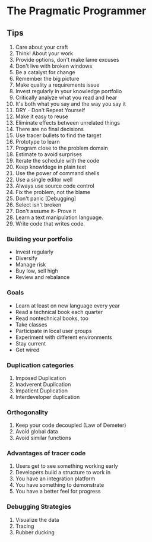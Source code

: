 # The Pragmatic Programmer
## Tips
1. Care about your craft
2. Think! About your work
3. Provide options, don't make lame excuses
4. Don't live with broken windows
5. Be a catalyst for change
6. Remember the big picture
7. Make quality a requirements issue
8. Invest regularly in your knowledge portfolio
9. Critically analyze what you read and hear
10. It's both what you say and the way you say it
11. DRY - Don't Repeat Yourself
12. Make it easy to reuse
13. Eliminate effects between unrelated things
14. There are no final decisions
15. Use tracer bullets to find the target
16. Prototype to learn
17. Program close to the problem domain
18. Estimate to avoid surprises
19. Iterate the schedule with the code
20. Keep knowldege in plain text
21. Use the power of command shells
22. Use a single editor well
23. Always use source code control
24. Fix the problem, not the blame
25. Don't panic [Debugging]
26. Select isn't broken
27. Don't assume it- Prove it
28. Learn a text manipulation language.
29. Write code that writes code.



### Building your portfolio
- Invest regularly
- Diversify
- Manage risk
- Buy low, sell high
- Review and rebalance

### Goals
- Learn at least on new language every year
- Read a technical book each quarter
- Read nontechnical books, too
- Take classes
- Participate in local user groups
- Experiment with different environments
- Stay current
- Get wired

### Duplication categories
1. Imposed Duplication
2. Inadverent Duplication
3. Impatient Duplication
4. Interdeveloper duplication

### Orthogonality
1. Keep your code decoupled (Law of Demeter)
2. Avoid global data                                 
3. Avoid similar functions

### Advantages of tracer code
1. Users get to see something working early
2. Developers build a structure to work in
3. You have an integration platform
4. You have something to demonstrate
5. You have a better feel for progress

### Debugging Strategies
1. Visualize the data
2. Tracing
3. Rubber ducking